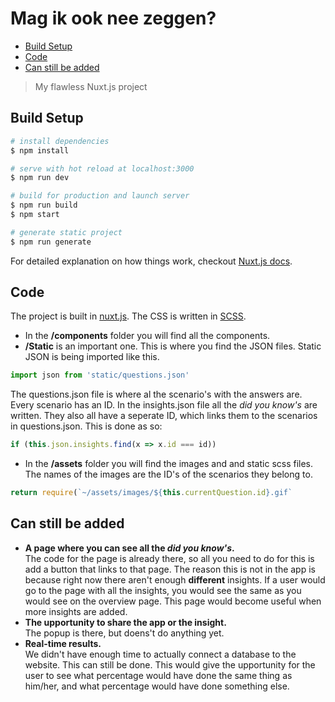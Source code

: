 # Mag ik ook nee zeggen?

- [Build Setup](#build-setup)
- [Code](#code)
- [Can still be added](#can-still-be-added)

> My flawless Nuxt.js project

## Build Setup

```bash
# install dependencies
$ npm install

# serve with hot reload at localhost:3000
$ npm run dev

# build for production and launch server
$ npm run build
$ npm start

# generate static project
$ npm run generate
```

For detailed explanation on how things work, checkout [Nuxt.js docs](https://nuxtjs.org).

## Code

The project is built in [nuxt.js](https://nuxtjs.org/). The CSS is written in [SCSS](https://sass-lang.com/).

- In the __/components__ folder you will find all the components.
- __/Static__ is an important one. This is where you find the JSON files.
Static JSON is being imported like this.
 ```js
 import json from 'static/questions.json'
 ```
The questions.json file is where al the scenario's with the answers are. Every scenario has an ID.
In the insights.json file all the _did you know's_ are written. They also all have a seperate ID, which links them to the scenarios in questions.json. This is done as so:
```js
if (this.json.insights.find(x => x.id === id))
```
- In the __/assets__ folder you will find the images and and static scss files.  
The names of the images are the ID's of the scenarios they belong to.
```js
return require(`~/assets/images/${this.currentQuestion.id}.gif`
  ```

## Can still be added

- __A page where you can see all the _did you know's_.__  
The code for the page is already there, so all you need to do for this is add a button that links to that page. The reason this is not in the app is because right now there aren't enough __different__ insights. If a user would go to the page with all the insights, you would see the same as you would see on the overview page. This page would become useful when more insights are added.
- __The upportunity to share the app or the insight.__  
The popup is there, but doens't do anything yet.  
- __Real-time results.__  
We didn't have enough time to actually connect a database to the website. This can still be done. This would give the upportunity for the user to see what percentage would have done the same thing as him/her, and what percentage would have done something else.
